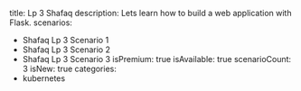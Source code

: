 title: Lp 3 Shafaq
description: Lets learn how to build a web application with Flask.
scenarios:
  - Shafaq Lp 3 Scenario 1
  - Shafaq Lp 3 Scenario 2
  - Shafaq Lp 3 Scenario 3
isPremium: true
isAvailable: true
scenarioCount: 3
isNew: true
categories: 
  - kubernetes